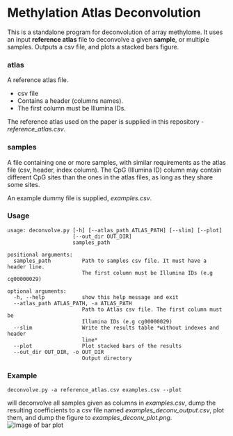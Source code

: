 # Methylation Atlas Deconvolution

This is a standalone program for deconvolution of array methylome.
It uses an input **reference atlas** file to deconvolve a given **sample**, or multiple samples.
Outputs a csv file, and plots a stacked bars figure.

### atlas
A reference atlas file. 
- csv file
- Contains a header (columns names).
- The first column must be Illumina IDs.

The reference atlas used on the paper is supplied in this repository - *reference_atlas.csv*.

### samples
A file containing one or more samples, with similar requirements as the atlas file (csv, header, index column).
The CpG (Illumina ID) column may contain different CpG sites than the ones in the atlas files, as long as they share some sites.

An example dummy file is supplied, *examples.csv*.

### Usage

```
usage: deconvolve.py [-h] [--atlas_path ATLAS_PATH] [--slim] [--plot]
                     [--out_dir OUT_DIR]
                     samples_path

positional arguments:
  samples_path          Path to samples csv file. It must have a header line.
                        The first column must be Illumina IDs (e.g cg00000029)

optional arguments:
  -h, --help            show this help message and exit
  --atlas_path ATLAS_PATH, -a ATLAS_PATH
                        Path to Atlas csv file. The first column must be
                        Illumina IDs (e.g cg00000029)
  --slim                Write the results table *without indexes and header
                        line*
  --plot                Plot stacked bars of the results
  --out_dir OUT_DIR, -o OUT_DIR
                        Output directory
```

### Example
```
deconvolve.py -a reference_atlas.csv examples.csv --plot
```
will deconvolve all samples given as columns in *examples.csv*, dump the resulting coefficients to a csv file named *examples_deconv_output.csv*, plot them, and dump the figure to *examples_deconv_plot.png*.
![Image of bar plot](https://github.com/nloyfer/meth_atlas/blob/master/examples_deconv_plot.png)



